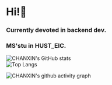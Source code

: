 # Hi!👋

### Currently devoted in backend dev.
### MS'stu in HUST_EIC.

![CHANXIN's GitHub stats](https://github-readme-stats.vercel.app/api?username=CHANXINx)                                                                                                
![Top Langs](https://github-readme-stats.vercel.app/api/top-langs/?username=CHANXINx)



![CHANXIN's github activity graph](https://github-readme-activity-graph.vercel.app/graph?username=CHANXINx&theme=react)



<!--
**CHANXINx/CHANXINx** is a ✨ _special_ ✨ repository because its `README.md` (this file) appears on your GitHub profile.

Here are some ideas to get you started:

- 🔭 I’m currently working on ...
- 🌱 I’m currently learning ...
- 👯 I’m looking to collaborate on ...
- 🤔 I’m looking for help with ...
- 💬 Ask me about ...
- 📫 How to reach me: ...
- 😄 Pronouns: ...
- ⚡ Fun fact: ...
-->
